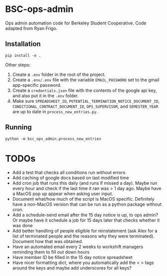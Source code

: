 # BSC-ops-admin
Ops admin automation code for Berkeley Student Cooperative. Code adapted from Ryan Frigo.

## Installation

```
pip install -e .
```

Other steps:
1. Create a `.env` folder in the root of the project.
2. Create a `.env/.env` file with the variable `EMAIL_PASSWORD` set to the gmail app-specific password.
3. Create a `credentials.json` file with the contents of the google api key, and also put it in the `.env` folder.
4. Make sure `SPREADSHEET_ID`, `POTENTIAL_TERMINATION_NOTICE_DOCUMENT_ID`, `CONDITIONAL_CONTRACT_DOCUMENT_ID`, `OPS_SUPERVISOR`, and `SEMESTER_YEAR` are up to date in `process_new_entries.py`.


## Running

```
python -m bsc_ops_admin.process_new_entries
```

# TODOs
- Add a test that checks all conditions run without errors
- Add caching of google docs based on last modified time
- Add cron job that runs this daily (and runs if missed a day). Maybe run every hour and check if the last time it ran was > 1 day ago. Maybe have a MacOS pop up appear when asking user input.
- Document what/how much of the script is MacOS specific. Definitely have a non-MacOS version that can be run as a python package without cron.
- Add a schedule-send email after the 15 day notice is up, to ops admin? Or maybe have it schedule a job for 15 days later that checks whether it was done
- Add better handling of people eligible for reinstatement (ask Alex for a list of terminated people and the reasons why they were terminated). Document how that was obtained.
- Have an automated email every 2 weeks to workshift managers reminding them to fill out down hours
- Have member ID be filled in the 15 day notice spreadsheet
- Have nicer formatting dict, where you automatically add the < > tags around the keys and maybe add underscores for all keys?